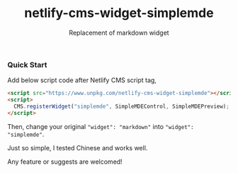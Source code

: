 <h1 align='center'>netlify-cms-widget-simplemde</h1>

<p align='center'>Replacement of markdown widget</p>
<br />

### Quick Start

Add below script code after Netlify CMS script tag,

```html
<script src="https://www.unpkg.com/netlify-cms-widget-simplemde"></script>
<script>
  CMS.registerWidget("simplemde", SimpleMDEControl, SimpleMDEPreview);
</script>
```

Then, change your original `"widget": "markdown"` into `"widget": "simplemde"`.

Just so simple, I tested Chinese and works well.

Any feature or suggests are welcomed!